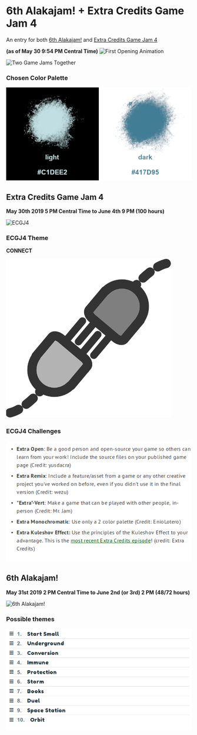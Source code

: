 # 6th Alakajam! + Extra Credits Game Jam 4
An entry for both [6th Alakajam!](https://alakajam.com/6th-alakajam/announcements) and [Extra Credits Game Jam 4](https://itch.io/jam/extra-credits-game-jam-4)

**(as of May 30 9:54 PM Central Time)**
![First Opening Animation](https://i.imgur.com/UnkaYWe.gif)

![Two Game Jams Together](https://i.imgur.com/EzFgM2G.png?1)

### Chosen Color Palette
![color palette](https://github.com/Raccoon-JS/Alakajam-plus-Extra-Credits/blob/master/color-palettes/two_color_palette_reference_2.png)

## Extra Credits Game Jam 4
**May 30th 2019 5 PM Central Time to June 4th 9 PM (100 hours)**

![ECGJ4](https://i.imgur.com/JiLZqQF.png?1)

### ECGJ4 Theme

**CONNECT**

![CONNECT](https://github.com/Raccoon-JS/Alakajam-plus-Extra-Credits/blob/master/connection.png)

### ECGJ4 Challenges

![challenges](https://github.com/Raccoon-JS/Alakajam-plus-Extra-Credits/blob/master/ec-challenges.png)

## 6th Alakajam!
**May 31st 2019 2 PM Central Time to June 2nd (or 3rd) 2 PM (48/72 hours)**

![6th Alakajam!](https://i.imgur.com/0SPtSQA.png?1)

### Possible themes

![possible themes](https://github.com/Raccoon-JS/Alakajam-plus-Extra-Credits/blob/master/shortlist_alakajam_themes.png)
